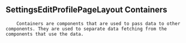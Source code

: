 ## SettingsEditProfilePageLayout Containers

        Containers are components that are used to pass data to other components. They are used to separate data fetching from the components that use the data.

